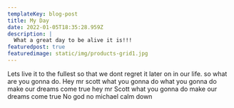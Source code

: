 ```yaml
---
templateKey: blog-post
title: My Day
date: 2022-01-05T18:35:28.959Z
description: |
  What a great day to be alive it is!!!
featuredpost: true
featuredimage: static/img/products-grid1.jpg
---
```

Lets live it to the fullest so that we dont regret it later on in our life. so what are you gonna do. Hey mr scott what you gonna do what you gonna do make our dreams come true hey mr Scott what you gonna do make our dreams come true No god no michael calm down